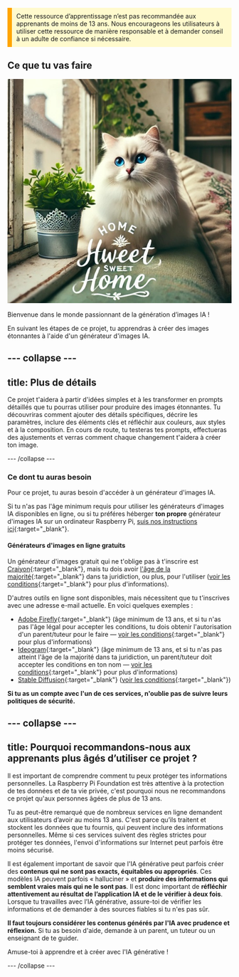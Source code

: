 <p style='border-left: solid; border-width:10px; border-color: #FFA500; background-color: #FFFACD; padding: 10px;'>
Cette ressource d’apprentissage n’est pas recommandée aux apprenants de moins de 13 ans. Nous encourageons les utilisateurs à utiliser cette ressource de manière responsable et à demander conseil à un adulte de confiance si nécessaire.
</p>

## Ce que tu vas faire

![Un chat blanc à poil long aux yeux bleus et au nez rose est assis sur un rebord de fenêtre et sur le dossier d'un canapé, à côté d'une plante en pot dans un récipient métallique décoratif. Le rebord de la fenêtre fait partie d'un intérieur chaleureux, avec un coussin floral, une plante verte rampante et des étagères. À travers la fenêtre, un bâtiment est visible. Au premier plan de l'image, on peut lire "HOME Hweet SWEET Home" dans un style élégant, avec quelques décorations.](images/prompt8.jpg)

Bienvenue dans le monde passionnant de la génération d’images IA !

En suivant les étapes de ce projet, tu apprendras à créer des images étonnantes à l'aide d'un générateur d'images IA.

--- collapse ---
---
title: Plus de détails
---

Ce projet t'aidera à partir d'idées simples et à les transformer en prompts détaillés que tu pourras utiliser pour produire des images étonnantes. Tu découvriras comment ajouter des détails spécifiques, décrire les paramètres, inclure des éléments clés et réfléchir aux couleurs, aux styles et à la composition. En cours de route, tu testeras tes prompts, effectueras des ajustements et verras comment chaque changement t'aidera à créer ton image.

--- /collapse ---

### Ce dont tu auras besoin

Pour ce projet, tu auras besoin d'accéder à un générateur d'images IA.

Si tu n'as pas l'âge minimum requis pour utiliser les générateurs d'images IA disponibles en ligne, ou si tu préféres héberger **ton propre** générateur d'images IA sur un ordinateur Raspberry Pi, [suis nos instructions ici](https://projects.raspberrypi.org/fr-FR/projects/ai-images-on-pi){:target="_blank"}.

#### Générateurs d'images en ligne gratuits

Un générateur d'images gratuit qui ne t'oblige pas à t'inscrire est [Craiyon](https://www.craiyon.com){:target="_blank"}, mais tu dois avoir [l'âge de la majorité](https://fr.wikipedia.org/wiki/Majorit%C3%A9_civile){:target="_blank"} dans ta juridiction, ou plus, pour l'utiliser ([voir les conditions](https://www.craiyon.com/terms){:target="_blank"} pour plus d'informations).

D'autres outils en ligne sont disponibles, mais nécessitent que tu t'inscrives avec une adresse e-mail actuelle. En voici quelques exemples :

- [Adobe Firefly](https://firefly.adobe.com/){:target="_blank"} (âge minimum de 13 ans, et si tu n'as pas l'âge légal pour accepter les conditions, tu dois obtenir l'autorisation d'un parent/tuteur pour le faire — [voir les conditions](https://www.adobe.com/uk/legal/terms.html){:target="_blank"} pour plus d'informations)
- [Ideogram](https://www.ideogram.ai){:target="_blank"} (âge minimum de 13 ans, et si tu n'as pas atteint l'âge de la majorité dans ta juridiction, un parent/tuteur doit accepter les conditions en ton nom — [voir les conditions](https://ideogram.ai/legal/tos){:target="_blank"} pour plus d'informations)
- [Stable Diffusion](https://stablediffusionweb.com/){:target="_blank"} ([voir les conditions](https://stablediffusionweb.com/terms-and-conditions){:target="_blank"})

**Si tu as un compte avec l'un de ces services, n'oublie pas de suivre leurs politiques de sécurité.**

--- collapse ---
---
title: Pourquoi recommandons-nous aux apprenants plus âgés d’utiliser ce projet ?
---

Il est important de comprendre comment tu peux protéger tes informations personnelles. La Raspberry Pi Foundation est très attentive à la protection de tes données et de ta vie privée, c'est pourquoi nous ne recommandons ce projet qu'aux personnes âgées de plus de 13 ans.

Tu as peut-être remarqué que de nombreux services en ligne demandent aux utilisateurs d’avoir au moins 13 ans. C'est parce qu’ils traitent et stockent les données que tu fournis, qui peuvent inclure des informations personnelles. Même si ces services suivent des règles strictes pour protéger tes données, l'envoi d'informations sur Internet peut parfois être moins sécurisé.

Il est également important de savoir que l'IA générative peut parfois créer des **contenus qui ne sont pas exacts, équitables ou appropriés**. Ces modèles IA peuvent parfois « halluciner » et **produire des informations qui semblent vraies mais qui ne le sont pas**. Il est donc important de **réfléchir attentivement au résultat de l’application IA et de le vérifier à deux fois**. Lorsque tu travailles avec l’IA générative, assure-toi de vérifier les informations et de demander à des sources fiables si tu n'es pas sûr.

**Il faut toujours considérer les contenus générés par l'IA avec prudence et réflexion.** Si tu as besoin d'aide, demande à un parent, un tuteur ou un enseignant de te guider.

Amuse-toi à apprendre et à créer avec l'IA générative !

--- /collapse ---

